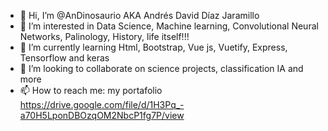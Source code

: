 - 👋 Hi, I’m @AnDinosaurio AKA Andrés David Díaz Jaramillo
- 👀 I’m interested in Data Science, Machine learning, Convolutional Neural Networks, Palinology, History, life itself!!!
- 🌱 I’m currently learning Html, Bootstrap, Vue js, Vuetify, Express, Tensorflow and keras
- 💞️ I’m looking to collaborate on science projects, classification IA and more
- 📫 How to reach me: my portafolio https://drive.google.com/file/d/1H3Pq_-a70H5LponDBOzqOM2NbcP1fg7P/view

<!---
AnDinosaurio/AnDinosaurio is a ✨ special ✨ repository because its `README.md` (this file) appears on your GitHub profile.
You can click the Preview link to take a look at your changes.
--->

